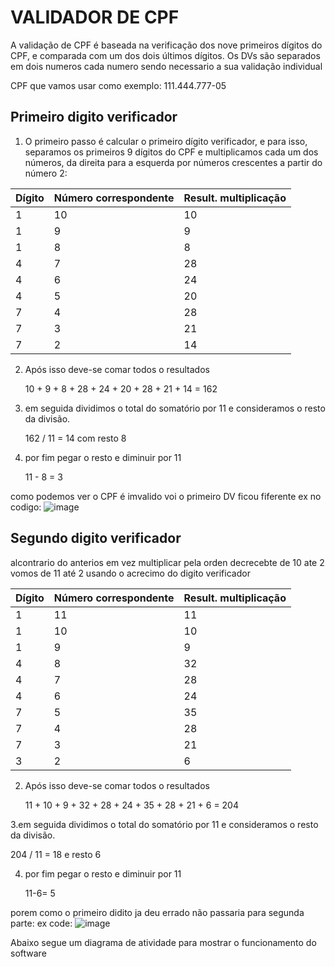 # VALIDADOR DE CPF 

A validação de CPF é baseada na verificação dos nove primeiros dígitos do CPF, e comparada com um dos dois últimos dígitos. Os DVs são separados em dois numeros cada numero sendo necessario a sua validação individual 

CPF que vamos usar como exemplo: 111.444.777-05

## Primeiro digito verificador 
1. O primeiro passo é calcular o primeiro dígito verificador, e para isso, separamos os primeiros 9 dígitos do CPF e multiplicamos cada um dos números, da direita para a esquerda por números crescentes a partir do número 2:

| Dígito | Número correspondente | Result. multiplicação |
|--------|-----------------------|-----------------------|
| 1      | 10                    | 10                    |
| 1      | 9                     | 9                     |
| 1      | 8                     | 8                     |
| 4      | 7                     | 28                    |
| 4      | 6                     | 24                    |
| 4      | 5                     | 20                    |
| 7      | 4                     | 28                    |
| 7      | 3                     | 21                    |
| 7      | 2                     | 14                    |

2. Após isso deve-se comar todos o resultados
   
   10 + 9 + 8 + 28 + 24 + 20 + 28 + 21 + 14 = 162    

3. em seguida dividimos o total do somatório por 11 e consideramos o resto da divisão.

   162 / 11  =    14  com resto 8 

4. por fim pegar o resto e diminuir por 11

   11 - 8 = 3

como podemos ver o CPF é imvalido voi o primeiro DV ficou fiferente 
ex no codigo:
![image](https://github.com/rodrigoinaldo/Work_validadeCPF/assets/97739673/931db223-6276-4af8-ab7e-d24633c1f60a)

## Segundo digito verificador 
alcontrario do anterios em vez multiplicar pela orden decrecebte de 10 ate 2 vomos de 11 até 2 usando o acrecimo do digito verificador

| Dígito | Número correspondente | Result. multiplicação |
|--------|-----------------------|-----------------------|
| 1      | 11                    | 11                    |
| 1      | 10                    | 10                    |
| 1      | 9                     | 9                     |
| 4      | 8                     | 32                    |
| 4      | 7                     | 28                    |
| 4      | 6                     | 24                    |
| 7      | 5                     | 35                    |
| 7      | 4                     | 28                    |
| 7      | 3                     | 21                    |
| 3      | 2                     | 6                     |

2. Após isso deve-se comar todos o resultados
   
   11 + 10 + 9 + 32 + 28 + 24 + 35 + 28 + 21 + 6 = 204

3.em seguida dividimos o total do somatório por 11 e consideramos o resto da divisão.

  204 / 11  =  18  e  resto 6
  
4. por fim pegar o resto e diminuir por 11

   11-6= 5

porem como o primeiro didito ja deu errado não passaria para segunda parte:
ex code:
![image](https://github.com/rodrigoinaldo/Work_validadeCPF/assets/97739673/9b971369-fbad-4f4a-84db-552acaa0185b)

Abaixo segue um diagrama de atividade para mostrar o funcionamento do software 



